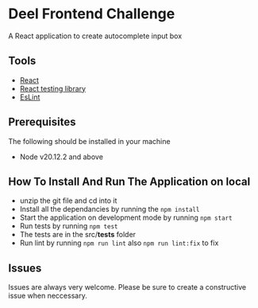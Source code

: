 # Deel Frontend Challenge 

A React application to create autocomplete input box


## Tools

- [React](https://reactjs.org/)
- [React testing library](https://testing-library.com/docs/react-testing-library/intro/)
- [EsLint](https://www.npmjs.com/package/eslint)

## Prerequisites

The following should be installed in your machine

- Node v20.12.2 and above

## How To Install And Run The Application on local

- unzip the git file and cd into it
- Install all the dependancies by running the `npm install`
- Start the application on development mode by running `npm start`
- Run tests by running `npm test`
- The tests are in the src/__tests__ folder
- Run lint by running `npm run lint` also `npm run lint:fix` to fix


## Issues

Issues are always very welcome. Please be sure to create a constructive issue when neccessary.
